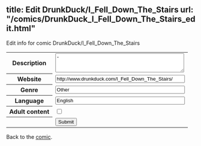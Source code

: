title: Edit DrunkDuck/I_Fell_Down_The_Stairs
url: "/comics/DrunkDuck_I_Fell_Down_The_Stairs_edit.html"
---
Edit info for comic DrunkDuck/I_Fell_Down_The_Stairs

<form name="comic" action="http://gaepostmail.appspot.com/comic/" method="post">
<table class="comicinfo">
<tr>
<th>Description</th><td><textarea name="description" cols="40" rows="3">-</textarea></td>
</tr>
<tr>
<th>Website</th><td><input type="text" name="url" value="http://www.drunkduck.com/I_Fell_Down_The_Stairs/" size="40"/></td>
</tr>
<tr>
<th>Genre</th><td><input type="text" name="genre" value="Other" size="40"/></td>
</tr>
<tr>
<th>Language</th><td><input type="text" name="language" value="English" size="40"/></td>
</tr>
<tr>
<th>Adult content</th><td><input type="checkbox" name="adult" value="adult" /></td>
</tr>
<tr>
<th></th><td>
<input type="hidden" name="comic" value="DrunkDuck_I_Fell_Down_The_Stairs" />
<input type="submit" name="submit" value="Submit" />
</td>
</tr>
</table>
</form>

Back to the [comic](DrunkDuck_I_Fell_Down_The_Stairs.html).
